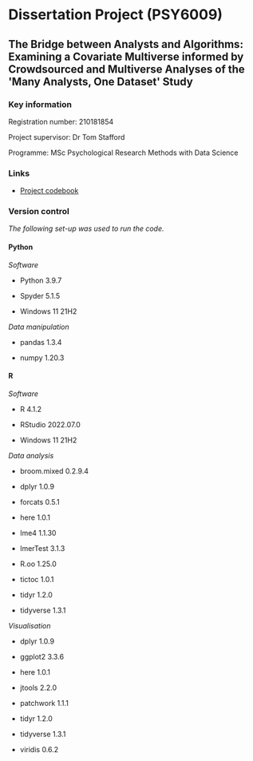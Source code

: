 # Dissertation Project (PSY6009)

## The Bridge between Analysts and Algorithms: Examining a Covariate Multiverse informed by Crowdsourced and Multiverse Analyses of the 'Many Analysts, One Dataset' Study

### Key information

Registration number: 210181854

Project supervisor: Dr Tom Stafford

Programme: MSc Psychological Research Methods with Data Science

### Links

-   [Project codebook](https://github.com/yorkshireorange/PSY6009/tree/main/codebook.Rmd)

### Version control

*The following set-up was used to run the code.*

#### Python

*Software*

-   Python 3.9.7

-   Spyder 5.1.5

-   Windows 11 21H2

*Data manipulation*

-   pandas 1.3.4

-   numpy 1.20.3

#### R

*Software*

-   R 4.1.2

-   RStudio 2022.07.0

-   Windows 11 21H2

*Data analysis*

-   broom.mixed 0.2.9.4

-   dplyr 1.0.9

-   forcats 0.5.1

-   here 1.0.1

-   lme4 1.1.30

-   lmerTest 3.1.3

-   R.oo 1.25.0

-   tictoc 1.0.1

-   tidyr 1.2.0

-   tidyverse 1.3.1

*Visualisation*

-   dplyr 1.0.9

-   ggplot2 3.3.6

-   here 1.0.1

-   jtools 2.2.0

-   patchwork 1.1.1

-   tidyr 1.2.0

-   tidyverse 1.3.1

-   viridis 0.6.2
